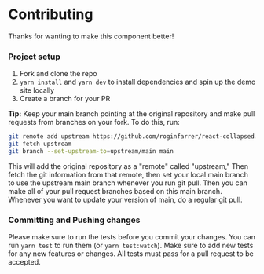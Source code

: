 # Contributing

Thanks for wanting to make this component better!

### Project setup

1.  Fork and clone the repo
2.  `yarn install` and `yarn dev` to install dependencies and spin up the demo site locally
3.  Create a branch for your PR

**Tip:** Keep your main branch pointing at the original repository and make pull requests from branches on your fork. To do this, run:

```bash
git remote add upstream https://github.com/roginfarrer/react-collapsed.git
git fetch upstream
git branch --set-upstream-to=upstream/main main
```

This will add the original repository as a "remote" called "upstream," Then fetch the git information from that remote, then set your local main branch to use the upstream main branch whenever you run git pull. Then you can make all of your pull request branches based on this main branch. Whenever you want to update your version of main, do a regular git pull.

### Committing and Pushing changes

Please make sure to run the tests before you commit your changes. You can run `yarn test` to run them (or `yarn test:watch`). Make sure to add new tests for any new features or changes. All tests must pass for a pull request to be accepted.
